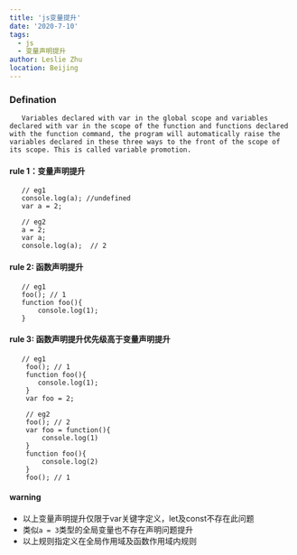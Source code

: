 ```yaml
---
title: 'js变量提升'
date: '2020-7-10'
tags:
  - js
  - 变量声明提升
author: Leslie Zhu
location: Beijing
---
```


### Defination
```
   Variables declared with var in the global scope and variables declared with var in the scope of the function and functions declared with the function command, the program will automatically raise the variables declared in these three ways to the front of the scope of its scope. This is called variable promotion.
```
#### rule 1：变量声明提升
```
   // eg1
   console.log(a); //undefined
   var a = 2;
   
   // eg2
   a = 2;
   var a;
   console.log(a);  // 2

```

#### rule 2: 函数声明提升
```
   // eg1
   foo(); // 1
   function foo(){
       console.log(1); 
   }  
```

#### rule 3: 函数声明提升优先级高于变量声明提升
```
   // eg1
    foo(); // 1
    function foo(){
       console.log(1); 
    }
    var foo = 2;

    // eg2
    foo(); // 2
    var foo = function(){
        console.log(1)
    }  
    function foo(){
        console.log(2)
    }
    foo(); // 1
```

#### warning
   - 以上变量声明提升仅限于var关键字定义，let及const不存在此问题
   - 类似`a = 3`类型的全局变量也不存在声明问题提升
   - 以上规则指定义在全局作用域及函数作用域内规则

